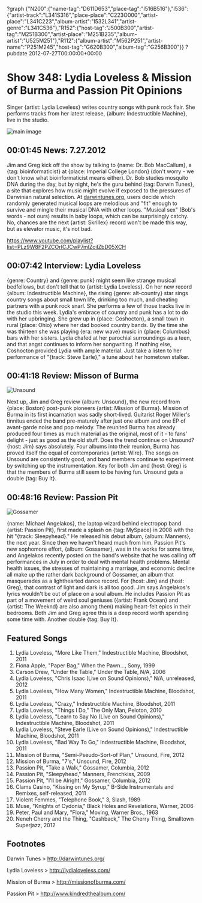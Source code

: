 ?graph {"N200":{"name-tag":"D611D653","place-tag":"I516B516"},"I536":{"artist-track":"L341S316","place-place":"C223O000","artist-place":"L341C223","album-artist":"I532L341","artist-genre":"L341C536"},"R152":{"host-tag":"J500B300","artist-tag":"M251B300","artist-place":"M251B235","album-artist":"U525M251"},"R112":{"album-artist":"M562P251","artist-name":"P251M245","host-tag":"G620B300","album-tag":"G256B300"}}
?pubdate 2012-07-27T00:00:00+00:00

# Show 348: Lydia Loveless & Mission of Burma and Passion Pit Opinions

Singer {artist: Lydia Loveless} writes country songs with punk rock flair. She performs tracks from her latest release, {album: Indestructible Machine}, live in the studio.

![main image](http://static.soundopinions.org/images/2012/lydialoveless.jpg)

## 00:01:45 News: 7.27.2012
Jim and Greg kick off the show by talking to {name: Dr. Bob MacCallum}, a {tag: bioinformaticist} at {place: Imperial College London} (don't worry - we don't know what bioinformaticist means either). Dr. Bob studies mosquito DNA during the day, but by night, he's the guru behind {tag: Darwin Tunes}, a site that explores how music might evolve if exposed to the pressures of Darwinian natural selection. At [darwintunes.org](http://www.darwintunes.org), users decide which randomly generated musical loops are melodious and "fit" enough to survive and mingle their musical DNA with other loops. "Musical sex" (Bob's words - not ours) results in baby loops, which can be surprisingly catchy. No, chances are the next {artist: Skrillex} record won't be made this way, but as elevator music, it's not bad.

https://www.youtube.com/playlist?list=PLz9W8F2PZCOrICJCwP7mlZcilZbD05XCH

## 00:07:42 Interview: Lydia Loveless
{genre: Country} and {genre: punk} might seem like strange musical bedfellows, but don't tell that to {artist: Lydia Loveless}. On her new record {album: Indestructible Machine}, the rising {genre: alt-country} star sings country songs about small town life, drinking too much, and cheating partners with a punk rock snarl. She performs a few of those tracks live in the studio this week. Lydia's embrace of country and punk has a lot to do with her upbringing. She grew up in {place: Coshocton}, a small town in rural {place: Ohio} where her dad booked country bands. By the time she was thirteen she was playing {era: new wave} music in {place: Columbus} bars with her sisters. Lydia chafed at her parochial surroundings as a teen, and that angst continues to inform her songwriting. If nothing else, Coshocton provided Lydia with ample material. Just take a listen to her performance of "{track: Steve Earle}," a tune about her hometown stalker. 

## 00:41:18 Review: Misson of Burma
![Unsound](http://is1.mzstatic.com/image/thumb/Music122/v4/10/66/f7/1066f7fc-9500-46ad-9715-8918bd0d7879/source/600x600bb.jpg "7206433/1212625381")

Next up, Jim and Greg review {album: Unsound}, the new record from {place: Boston} post-punk pioneers {artist: Mission of Burma}. Mission of Burma in its first incarnation was sadly short-lived. Guitarist Roger Miller's tinnitus ended the band pre-maturely after just one album and one EP of avant-garde noise and pop melody. The reunited Burma has already produced four times as much material as the original, most of it - to fans' delight - just as good as the old stuff. Does the trend continue on Unsound? {host: Jim} says absolutely. Four albums into their reunion, Burma has proved itself the equal of contemporaries {artist: Wire}. The songs on Unsound are consistently good, and band members continue to experiment by switching up the instrumentation. Key for both Jim and {host: Greg} is that the members of Burma still seem to be having fun. Unsound gets a double {tag: Buy It}.

## 00:48:16 Review: Passion Pit
![Gossamer](http://is4.mzstatic.com/image/thumb/Music/v4/b4/e7/d0/b4e7d040-758b-bf4a-7f55-d8bb63c79853/source/600x600bb.jpg "288340229/534798874")

{name: Michael Angelakos}, the laptop wizard behind electropop band {artist: Passion Pit}, first made a splash on {tag: MySpace} in 2008 with the hit "{track: Sleepyhead}." He released his debut album, {album: Manners}, the next year. Since then we haven't heard much from him. Passion Pit's new sophomore effort, {album: Gossamer}, was in the works for some time, and Angelakos recently posted on the band's website that he was calling off performances in July in order to deal with mental health problems. Mental health issues, the stresses of maintaining a marriage, and economic decline all make up the rather dark background of Gossamer, an album that masquerades as a lighthearted dance record. For {host: Jim} and {host: Greg}, that contrast of light and dark is all too good. Jim says Angelakos's lyrics wouldn't be out of place on a soul album. He includes Passion Pit  as part of a movement of weird soul geniuses ({artist: Frank Ocean} and {artist: The Weeknd} are also among them) making heart-felt epics in their bedrooms. Both Jim and Greg agree this is a deep record worth spending some time with. Another double {tag: Buy It}.
                                                                
## Featured Songs
1. Lydia Loveless, "More Like Them," Indestructible Machine, Bloodshot, 2011
2. Fiona Apple, "Paper Bag," When the Pawn..., Sony, 1999
3. Carson Drew, "Under the Table," Under the Table, N/A, 2006
4. Lydia Loveless, "Chris Isaac (Live on Sound Opinions)," N/A, unreleased, 2012
5. Lydia Loveless, "How Many Women," Indestructible Machine, Bloodshot, 2011
6. Lydia Loveless, "Crazy," Indestructible Machine, Bloodshot, 2011
7. Lydia Loveless, "Things I Do," The Only Man, Peloton, 2010
8. Lydia Loveless, "Learn to Say No (Live on Sound Opinions)," Indestructible Machine, Bloodshot, 2011
9. Lydia Loveless, "Steve Earle (Live on Sound Opinions)," Indestructible Machine, Bloodshot, 2011
10. Lydia Loveless, "Bad Way To Go," Indestructible Machine, Bloodshot, 2011
11. Mission of Burma, "Semi-Pseudo-Sort-of Plan," Unsound, Fire, 2012
12. Mission of Burma, "7's," Unsound, Fire, 2012
13. Passion Pit, "Take a Walk," Gossamer, Columbia, 2012
14. Passion Pit, "Sleepyhead," Manners, Frenchkiss, 2009
15. Passion Pit, "I'll be Alright," Gossamer, Columbia, 2012
16. Clams Casino, "Kissing on My Syrup," B-Side Instrumentals and Remixes, self-released, 2011
17. Violent Femmes, "Telephone Book," 3, Slash, 1989
18. Muse, "Knights of Cydonia," Black Holes and Revelations, Warner, 2006
19. Peter, Paul and Mary, "Flora," Moving, Warner Bros., 1963
20. Neneh Cherry and the Thing, "Cashback," The Cherry Thing, Smalltown Superjazz, 2012

## Footnotes

Darwin Tunes > http://darwintunes.org/

Lydia Loveless > http://lydialoveless.com/

Mission of Burma > http://missionofburma.com/

Passion Pit > http://www.kindredthealbum.com/
